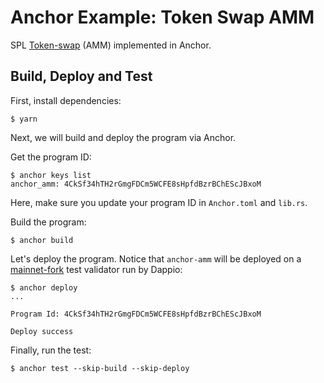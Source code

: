 # Anchor Example: Token Swap AMM

SPL [Token-swap](https://github.com/solana-labs/solana-program-library/tree/master/token-swap) (AMM) implemented in Anchor.

## Build, Deploy and Test

First, install dependencies:

```
$ yarn
```

Next, we will build and deploy the program via Anchor.

Get the program ID:

```
$ anchor keys list
anchor_amm: 4CkSf34hTH2rGmgFDCm5WCFE8sHpfdBzrBChEScJBxoM
```

Here, make sure you update your program ID in `Anchor.toml` and `lib.rs`.

Build the program:

```
$ anchor build
```

Let's deploy the program. Notice that `anchor-amm` will be deployed on a [mainnet-fork](https://github.com/DappioWonderland/solana) test validator run by Dappio:

```
$ anchor deploy
...

Program Id: 4CkSf34hTH2rGmgFDCm5WCFE8sHpfdBzrBChEScJBxoM

Deploy success
```

Finally, run the test:

```
$ anchor test --skip-build --skip-deploy
```
